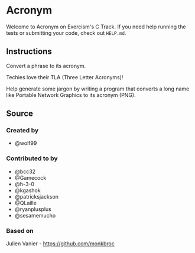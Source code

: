 # Acronym

Welcome to Acronym on Exercism's C Track.
If you need help running the tests or submitting your code, check out `HELP.md`.

## Instructions

Convert a phrase to its acronym.

Techies love their TLA (Three Letter Acronyms)!

Help generate some jargon by writing a program that converts a long name
like Portable Network Graphics to its acronym (PNG).

## Source

### Created by

- @wolf99

### Contributed to by

- @bcc32
- @Gamecock
- @h-3-0
- @kgashok
- @patricksjackson
- @QLaille
- @ryanplusplus
- @sesamemucho

### Based on

Julien Vanier - https://github.com/monkbroc